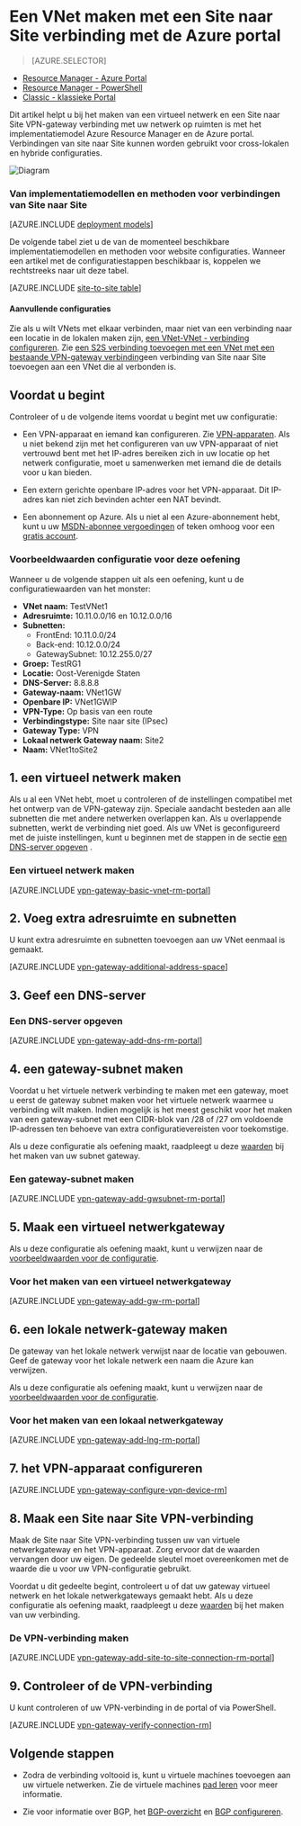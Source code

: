 <properties
   pageTitle="Een virtueel netwerk maken via een VPN website met behulp van bronbeheer Azure en de Azure Portal | Microsoft Azure"
   description="VNet met het implementatiemodel Resource Manager maken en verbinding maken met uw lokale op-premises netwerk via een gateway S2S VPN-verbinding."
   services="vpn-gateway"
   documentationCenter="na"
   authors="cherylmc"
   manager="carmonm"
   editor=""
   tags="azure-resource-manager"/>

<tags
   ms.service="vpn-gateway"
   ms.devlang="na"
   ms.topic="hero-article"
   ms.tgt_pltfrm="na"
   ms.workload="infrastructure-services"
   ms.date="10/14/2016"
   ms.author="cherylmc"/>

# <a name="create-a-vnet-with-a-site-to-site-connection-using-the-azure-portal"></a>Een VNet maken met een Site naar Site verbinding met de Azure portal

> [AZURE.SELECTOR]
- [Resource Manager - Azure Portal](vpn-gateway-howto-site-to-site-resource-manager-portal.md)
- [Resource Manager - PowerShell](vpn-gateway-create-site-to-site-rm-powershell.md)
- [Classic - klassieke Portal](vpn-gateway-site-to-site-create.md)


Dit artikel helpt u bij het maken van een virtueel netwerk en een Site naar Site VPN-gateway verbinding met uw netwerk op ruimten is met het implementatiemodel Azure Resource Manager en de Azure portal. Verbindingen van site naar Site kunnen worden gebruikt voor cross-lokalen en hybride configuraties.

![Diagram](./media/vpn-gateway-howto-site-to-site-resource-manager-portal/s2srmportal.png)


### <a name="deployment-models-and-methods-for-site-to-site-connections"></a>Van implementatiemodellen en methoden voor verbindingen van Site naar Site

[AZURE.INCLUDE [deployment models](../../includes/vpn-gateway-deployment-models-include.md)] 

De volgende tabel ziet u de van de momenteel beschikbare implementatiemodellen en methoden voor website configuraties. Wanneer een artikel met de configuratiestappen beschikbaar is, koppelen we rechtstreeks naar uit deze tabel.

[AZURE.INCLUDE [site-to-site table](../../includes/vpn-gateway-table-site-to-site-include.md)]

#### <a name="additional-configurations"></a>Aanvullende configuraties 

Zie als u wilt VNets met elkaar verbinden, maar niet van een verbinding naar een locatie in de lokalen maken zijn, [een VNet-VNet - verbinding configureren](vpn-gateway-vnet-vnet-rm-ps.md). Zie [een S2S verbinding toevoegen met een VNet met een bestaande VPN-gateway verbinding](vpn-gateway-howto-multi-site-to-site-resource-manager-portal.md)een verbinding van Site naar Site toevoegen aan een VNet die al verbonden is.

## <a name="before-you-begin"></a>Voordat u begint

Controleer of u de volgende items voordat u begint met uw configuratie:

- Een VPN-apparaat en iemand kan configureren. Zie [VPN-apparaten](vpn-gateway-about-vpn-devices.md). Als u niet bekend zijn met het configureren van uw VPN-apparaat of niet vertrouwd bent met het IP-adres bereiken zich in uw locatie op het netwerk configuratie, moet u samenwerken met iemand die de details voor u kan bieden.

- Een extern gerichte openbare IP-adres voor het VPN-apparaat. Dit IP-adres kan niet zich bevinden achter een NAT bevindt.
    
- Een abonnement op Azure. Als u niet al een Azure-abonnement hebt, kunt u uw [MSDN-abonnee vergoedingen](http://azure.microsoft.com/pricing/member-offers/msdn-benefits-details/) of teken omhoog voor een [gratis account](http://azure.microsoft.com/pricing/free-trial/).

### <a name="values"></a>Voorbeeldwaarden configuratie voor deze oefening


Wanneer u de volgende stappen uit als een oefening, kunt u de configuratiewaarden van het monster:

- **VNet naam:** TestVNet1
- **Adresruimte:** 10.11.0.0/16 en 10.12.0.0/16
- **Subnetten:**
    - FrontEnd: 10.11.0.0/24
    - Back-end: 10.12.0.0/24
    - GatewaySubnet: 10.12.255.0/27
- **Groep:** TestRG1
- **Locatie:** Oost-Verenigde Staten
- **DNS-Server:** 8.8.8.8
- **Gateway-naam:** VNet1GW
- **Openbare IP:** VNet1GWIP
- **VPN-Type:** Op basis van een route
- **Verbindingstype:** Site naar site (IPsec)
- **Gateway Type:** VPN
- **Lokaal netwerk Gateway naam:** Site2
- **Naam:** VNet1toSite2


## <a name="CreatVNet"></a>1. een virtueel netwerk maken 

Als u al een VNet hebt, moet u controleren of de instellingen compatibel met het ontwerp van de VPN-gateway zijn. Speciale aandacht besteden aan alle subnetten die met andere netwerken overlappen kan. Als u overlappende subnetten, werkt de verbinding niet goed. Als uw VNet is geconfigureerd met de juiste instellingen, kunt u beginnen met de stappen in de sectie [een DNS-server opgeven](#dns) .

### <a name="to-create-a-virtual-network"></a>Een virtueel netwerk maken

[AZURE.INCLUDE [vpn-gateway-basic-vnet-rm-portal](../../includes/vpn-gateway-basic-vnet-rm-portal-include.md)]  

## <a name="subnets"></a>2. Voeg extra adresruimte en subnetten

U kunt extra adresruimte en subnetten toevoegen aan uw VNet eenmaal is gemaakt.

[AZURE.INCLUDE [vpn-gateway-additional-address-space](../../includes/vpn-gateway-additional-address-space-include.md)] 

## <a name="dns"></a>3. Geef een DNS-server

### <a name="to-specify-a-dns-server"></a>Een DNS-server opgeven

[AZURE.INCLUDE [vpn-gateway-add-dns-rm-portal](../../includes/vpn-gateway-add-dns-rm-portal-include.md)]

## <a name="gatewaysubnet"></a>4. een gateway-subnet maken

Voordat u het virtuele netwerk verbinding te maken met een gateway, moet u eerst de gateway subnet maken voor het virtuele netwerk waarmee u verbinding wilt maken. Indien mogelijk is het meest geschikt voor het maken van een gateway-subnet met een CIDR-blok van /28 of /27 om voldoende IP-adressen ten behoeve van extra configuratievereisten voor toekomstige.

Als u deze configuratie als oefening maakt, raadpleegt u deze [waarden](#values) bij het maken van uw subnet gateway.

### <a name="to-create-a-gateway-subnet"></a>Een gateway-subnet maken


[AZURE.INCLUDE [vpn-gateway-add-gwsubnet-rm-portal](../../includes/vpn-gateway-add-gwsubnet-rm-portal-include.md)]

## <a name="VNetGateway"></a>5. Maak een virtueel netwerkgateway

Als u deze configuratie als oefening maakt, kunt u verwijzen naar de [voorbeeldwaarden voor de configuratie](#values).

### <a name="to-create-a-virtual-network-gateway"></a>Voor het maken van een virtueel netwerkgateway

[AZURE.INCLUDE [vpn-gateway-add-gw-rm-portal](../../includes/vpn-gateway-add-gw-rm-portal-include.md)]

## <a name="LocalNetworkGateway"></a>6. een lokale netwerk-gateway maken

De gateway van het lokale netwerk verwijst naar de locatie van gebouwen. Geef de gateway voor het lokale netwerk een naam die Azure kan verwijzen. 

Als u deze configuratie als oefening maakt, kunt u verwijzen naar de [voorbeeldwaarden voor de configuratie](#values).

### <a name="to-create-a-local-network-gateway"></a>Voor het maken van een lokaal netwerkgateway

[AZURE.INCLUDE [vpn-gateway-add-lng-rm-portal](../../includes/vpn-gateway-add-lng-rm-portal-include.md)]

## <a name="VPNDevice"></a>7. het VPN-apparaat configureren

[AZURE.INCLUDE [vpn-gateway-configure-vpn-device-rm](../../includes/vpn-gateway-configure-vpn-device-rm-include.md)]

## <a name="CreateConnection"></a>8. Maak een Site naar Site VPN-verbinding

Maak de Site naar Site VPN-verbinding tussen uw van virtuele netwerkgateway en het VPN-apparaat. Zorg ervoor dat de waarden vervangen door uw eigen. De gedeelde sleutel moet overeenkomen met de waarde die u voor uw VPN-configuratie gebruikt. 

Voordat u dit gedeelte begint, controleert u of dat uw gateway virtueel netwerk en het lokale netwerkgateways gemaakt hebt. Als u deze configuratie als oefening maakt, raadpleegt u deze [waarden](#values) bij het maken van uw verbinding.

### <a name="to-create-the-vpn-connection"></a>De VPN-verbinding maken


[AZURE.INCLUDE [vpn-gateway-add-site-to-site-connection-rm-portal](../../includes/vpn-gateway-add-site-to-site-connection-rm-portal-include.md)]

## <a name="VerifyConnection"></a>9. Controleer of de VPN-verbinding

U kunt controleren of uw VPN-verbinding in de portal of via PowerShell.

[AZURE.INCLUDE [vpn-gateway-verify-connection-rm](../../includes/vpn-gateway-verify-connection-rm-include.md)]

## <a name="next-steps"></a>Volgende stappen

- Zodra de verbinding voltooid is, kunt u virtuele machines toevoegen aan uw virtuele netwerken. Zie de virtuele machines [pad leren](https://azure.microsoft.com/documentation/learning-paths/virtual-machines) voor meer informatie.

- Zie voor informatie over BGP, het [BGP-overzicht](vpn-gateway-bgp-overview.md) en [BGP configureren](vpn-gateway-bgp-resource-manager-ps.md).
